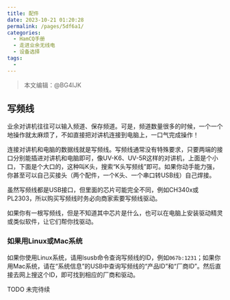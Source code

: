 ```yaml
---
title: 配件
date: 2023-10-21 01:20:28
permalink: /pages/5df6a1/
categories:
  - HamCQ手册
  - 走进业余无线电
  - 设备选择
tags:
  - 
---
```


> 本文编辑：@BG4IJK

## 写频线

业余对讲机往往可以输入频道、保存频道。可是，频道数量很多的时候，一个一个地操作就太麻烦了，不如直接把对讲机连接到电脑上，一口气完成操作！

连接对讲机和电脑的数据线就是写频线。写频线通常没有特殊要求，只要两端的接口分别能插进对讲机和电脑即可，像UV-K6、UV-5R这样的对讲机，上面是个小口，下面是个大口的，这种叫K头，搜索“K头写频线”即可。如果你动手能力强，你甚至可以自己买接头（两个配件，一个K头、一个串口转USB线）自己焊接。

虽然写频线都是USB接口，但里面的芯片可能完全不同，例如CH340x或PL2303，所以购买写频线时务必向商家索要写频线驱动。

如果你有一根写频线，但是不知道其中芯片是什么，也可以在电脑上安装驱动精灵或类似软件，让它们帮你找驱动。

### 如果用Linux或Mac系统

如果你使用Linux系统，请用lsusb命令查询写频线的ID，例如`067b:1231`；如果你用Mac系统，请在“系统信息”的USB中查询写频线的“产品ID”和“厂商ID”。然后直接去网上搜这个ID，即可找到相应的厂商和驱动。

TODO 未完待续
